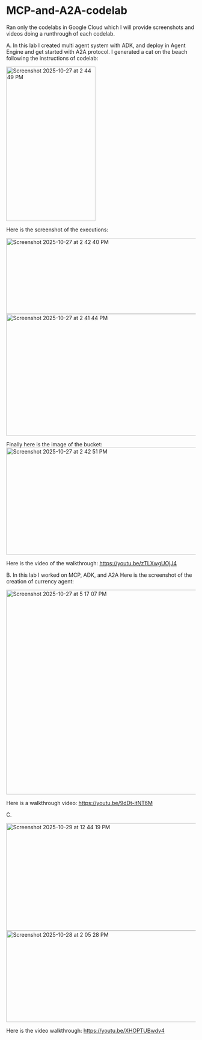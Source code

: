 # MCP-and-A2A-codelab
Ran only the codelabs in Google Cloud which I will provide screenshots and videos doing a runthrough of each codelab. 

A. In this lab I created multi agent system with ADK, and deploy in Agent Engine and get started with A2A protocol. 
I generated a cat on the beach following the instructions of codelab:

<img width="237" height="409" alt="Screenshot 2025-10-27 at 2 44 49 PM" src="https://github.com/user-attachments/assets/7c10b347-edb4-4c6a-96f4-5031b94a4f79" />

Here is the screenshot of the executions:

<img width="1408" height="201" alt="Screenshot 2025-10-27 at 2 42 40 PM" src="https://github.com/user-attachments/assets/b4b27392-228a-441e-abfc-5b2b6ce31c72" />
<img width="703" height="323" alt="Screenshot 2025-10-27 at 2 41 44 PM" src="https://github.com/user-attachments/assets/f7157ba0-b462-406f-b7e6-89369cca38c6" />

Finally here is the image of the bucket:
<img width="1174" height="284" alt="Screenshot 2025-10-27 at 2 42 51 PM" src="https://github.com/user-attachments/assets/04d54c02-552b-4e3d-8062-4079b68cde7c" />

Here is the video of the walkthrough: https://youtu.be/zTLXwgUOjJ4

B. In this lab I worked on MCP, ADK, and A2A
Here is the screenshot of the creation of currency agent: 

<img width="1438" height="542" alt="Screenshot 2025-10-27 at 5 17 07 PM" src="https://github.com/user-attachments/assets/75a0d192-435b-431d-8465-e7c3589fd000" />

Here is a walkthrough video: https://youtu.be/9dDt-itNT6M

C. 

<img width="1153" height="285" alt="Screenshot 2025-10-29 at 12 44 19 PM" src="https://github.com/user-attachments/assets/0023d3e6-efb6-474b-9380-936da0519e7c" />

<img width="511" height="242" alt="Screenshot 2025-10-28 at 2 05 28 PM" src="https://github.com/user-attachments/assets/2c21a9b1-961d-4ae8-94bf-96a09246b388" />

Here is the video walkthrough: https://youtu.be/XHOPTUBwdv4
